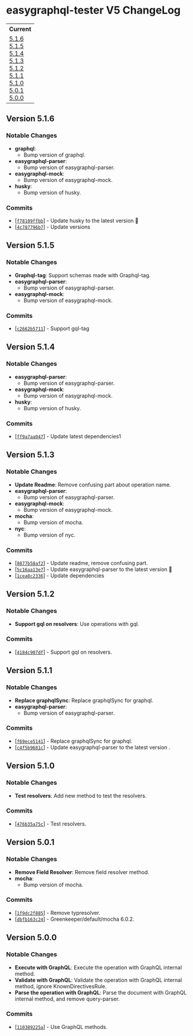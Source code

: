 # easygraphql-tester V5 ChangeLog

<table>
<tr>
<th>Current</th>
</tr>
<tr>
<td>
<a href="#5.1.6">5.1.6</a><br/>
<a href="#5.1.5">5.1.5</a><br/>
<a href="#5.1.4">5.1.4</a><br/>
<a href="#5.1.3">5.1.3</a><br/>
<a href="#5.1.2">5.1.2</a><br/>
<a href="#5.1.1">5.1.1</a><br/>
<a href="#5.1.0">5.1.0</a><br/>
<a href="#5.0.1">5.0.1</a><br/>
<a href="#5.0.0">5.0.0</a><br/>
</td>
</tr>
</table>

<a id="5.1.6"></a>
## Version 5.1.6

### Notable Changes

* **graphql**:
  - Bump version of graphql.
* **easygraphql-parser**:
  - Bump version of easygraphql-parser.
* **easygraphql-mock**:
  - Bump version of easygraphql-mock.
* **husky**:
  - Bump version of husky.

### Commits

* [[`f78109ffbb`](https://github.com/EasyGraphQL/easygraphql-tester/commit/f78109ffbb)] - Update husky to the latest version 🚀
* [[`4c787796b7`](https://github.com/EasyGraphQL/easygraphql-tester/commit/4c787796b7)] - Update versions

<a id="5.1.5"></a>
## Version 5.1.5

### Notable Changes

* **Graphql-tag**: Support schemas made with Graphql-tag.
* **easygraphql-parser**:
  - Bump version of easygraphql-parser.
* **easygraphql-mock**:
  - Bump version of easygraphql-mock.

### Commits

* [[`c2662b5711`](https://github.com/EasyGraphQL/easygraphql-tester/commit/c2662b5711)] - Support gql-tag

<a id="5.1.4"></a>
## Version 5.1.4

### Notable Changes

* **easygraphql-parser**:
  - Bump version of easygraphql-parser.
* **easygraphql-mock**:
  - Bump version of easygraphql-mock.
* **husky**:
  - Bump version of husky.

### Commits

* [[`ff9a7aa047`](https://github.com/EasyGraphQL/easygraphql-tester/commit/ff9a7aa047)] - Update latest dependencies1

<a id="5.1.3"></a>
## Version 5.1.3

### Notable Changes

* **Update Readme**: Remove confusing part about operation name.
* **easygraphql-parser**:
  - Bump version of easygraphql-parser.
* **easygraphql-mock**:
  - Bump version of easygraphql-mock.
* **mocha**:
  - Bump version of mocha.
* **nyc**:
  - Bump version of nyc.

### Commits

* [[`8877b58af2`](https://github.com/EasyGraphQL/easygraphql-tester/commit/8877b58af2)] - Update readme, remove confusing part.
* [[`5c16aa13e7`](https://github.com/EasyGraphQL/easygraphql-tester/commit/5c16aa13e7)] - Update easygraphql-parser to the latest version 🚀
* [[`1cea8c2336`](https://github.com/EasyGraphQL/easygraphql-tester/commit/1cea8c2336)] - Update dependencies 

<a id="5.1.2"></a>
## Version 5.1.2

### Notable Changes

* **Support gql on resolvers**: Use operations with gql.

### Commits

* [[`4184c907df`](https://github.com/EasyGraphQL/easygraphql-tester/commit/4184c907df)] - Support gql on resolvers.

<a id="5.1.1"></a>
## Version 5.1.1

### Notable Changes

* **Replace graphqlSync**: Replace graphqlSync for graphql.
* **easygraphql-parser**:
  - Bump version of easygraphql-parser.

### Commits

* [[`f69ece5141`](https://github.com/EasyGraphQL/easygraphql-tester/commit/f69ece5141)] - Replace graphqlSync for graphql.
* [[`c4f5b9681c`](https://github.com/EasyGraphQL/easygraphql-tester/commit/c4f5b9681c)] - Update easygraphql-parser to the latest version .


<a id="5.1.0"></a>
## Version 5.1.0

### Notable Changes

* **Test resolvers**: Add new method to test the resolvers.


### Commits

* [[`476b35a75c`](https://github.com/EasyGraphQL/easygraphql-tester/commit/476b35a75c)] - Test resolvers.

<a id="5.0.1"></a>
## Version 5.0.1

### Notable Changes

* **Remove Field Resolver**: Remove field resolver method.
* **mocha**:
  - Bump version of mocha.


### Commits

* [[`1f9dc2f885`](https://github.com/EasyGraphQL/easygraphql-tester/commit/1f9dc2f885)] - Remove typresolver.
* [[`dbfb163c24`](https://github.com/EasyGraphQL/easygraphql-tester/commit/dbfb163c24)] - Greenkeeper/default/mocha 6.0.2.


<a id="5.0.0"></a>
## Version 5.0.0

### Notable Changes

* **Execute with GraphQL**: Execute the operation with GraphQL internal method.
* **Validate with GraphQL**: Validate the operation with GraphQL internal method, ignore KnownDirectivesRule.
* **Parse the operation with GraphQL**: Parse the document with GraphQL internal method, and remove query-parser.

### Commits

* [[`110389225a`](https://github.com/EasyGraphQL/easygraphql-tester/commit/110389225a)] - Use GraphQL methods.

